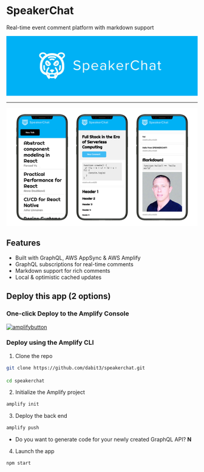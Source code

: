 # SpeakerChat

Real-time event comment platform with markdown support

![](header.jpg)

---

![](speakerchatheader.jpg)

## Features 

- Built with GraphQL, AWS AppSync & AWS Amplify
- GraphQL subscriptions for real-time comments
- Markdown support for rich comments
- Local & optimistic cached updates

## Deploy this app (2 options)

### One-click Deploy to the Amplify Console

[![amplifybutton](https://oneclick.amplifyapp.com/button.svg)](https://console.aws.amazon.com/amplify/home#/deploy?repo=https://github.com/dabit3/speakerchat)

### Deploy using the Amplify CLI

1. Clone the repo

```sh
git clone https://github.com/dabit3/speakerchat.git

cd speakerchat
```

2. Initialize the Amplify project

```sh
amplify init
```

3. Deploy the back end

```sh
amplify push
```

- Do you want to generate code for your newly created GraphQL API? __N__

4. Launch the app

```sh
npm start
```